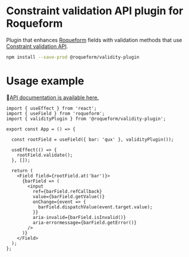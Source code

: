 # Constraint validation API plugin for Roqueform

Plugin that enhances [Roqueform](https://github.com/smikhalevski/roqueform#readme) fields with validation methods
that use [Constraint validation API](https://developer.mozilla.org/en-US/docs/Web/API/Constraint_validation).

```sh
npm install --save-prod @roqueform/validity-plugin
```

# Usage example

🔎[API documentation is available here.](https://smikhalevski.github.io/roqueform/modules/validity_plugin_src_main.html)

```tsx
import { useEffect } from 'react';
import { useField } from 'roqueform';
import { validityPlugin } from '@roqueform/validity-plugin';

export const App = () => {

  const rootField = useField({ bar: 'qux' }, validityPlugin());

  useEffect(() => {
    rootField.validate();
  }, []);

  return (
    <Field field={rootField.at('bar')}>
      {barField => (
        <input
          ref={barField.refCallback}
          value={barField.getValue()}
          onChange={event => {
            barField.dispatchValue(event.target.value);
          }}
          aria-invalid={barField.isInvalid()}
          aria-errormessage={barField.getError()}
        />
      )}
    </Field>
  );
};
```
